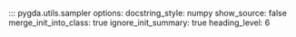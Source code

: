 ::: pygda.utils.sampler
    options:
      docstring_style: numpy
      show_source: false
      merge_init_into_class: true
      ignore_init_summary: true
      heading_level: 6
